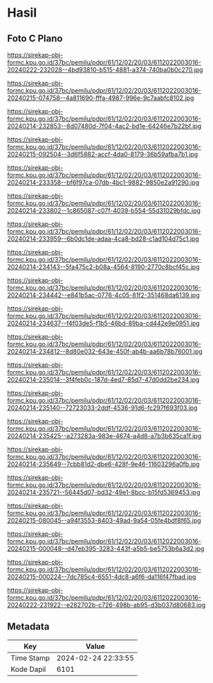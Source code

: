 # Hasil

## Foto C Plano

https://sirekap-obj-formc.kpu.go.id/37bc/pemilu/pdpr/61/12/02/20/03/6112022003016-20240222-232028--4bd93810-b515-4881-a374-740ba0b0c270.jpg

https://sirekap-obj-formc.kpu.go.id/37bc/pemilu/pdpr/61/12/02/20/03/6112022003016-20240215-074758--4a811690-fffa-4987-996e-9c7aabfc8102.jpg

https://sirekap-obj-formc.kpu.go.id/37bc/pemilu/pdpr/61/12/02/20/03/6112022003016-20240214-232853--8d07480d-7f04-4ac2-bd1e-64246e7b22bf.jpg

https://sirekap-obj-formc.kpu.go.id/37bc/pemilu/pdpr/61/12/02/20/03/6112022003016-20240215-092504--3d6f5882-accf-4da0-8179-36b59afba7b1.jpg

https://sirekap-obj-formc.kpu.go.id/37bc/pemilu/pdpr/61/12/02/20/03/6112022003016-20240214-233358--bf6f97ca-07db-4bc1-9882-9850e2a91290.jpg

https://sirekap-obj-formc.kpu.go.id/37bc/pemilu/pdpr/61/12/02/20/03/6112022003016-20240214-233802--1c865087-c07f-4039-b554-55d31029bfdc.jpg

https://sirekap-obj-formc.kpu.go.id/37bc/pemilu/pdpr/61/12/02/20/03/6112022003016-20240214-233959--6b0dc1de-adaa-4ca8-bd28-c1ad104d75c1.jpg

https://sirekap-obj-formc.kpu.go.id/37bc/pemilu/pdpr/61/12/02/20/03/6112022003016-20240214-234143--5fa475c2-b08a-4564-8190-2770c8bcf45c.jpg

https://sirekap-obj-formc.kpu.go.id/37bc/pemilu/pdpr/61/12/02/20/03/6112022003016-20240214-234442--e841b5ac-0776-4c05-81f2-351468da6139.jpg

https://sirekap-obj-formc.kpu.go.id/37bc/pemilu/pdpr/61/12/02/20/03/6112022003016-20240214-234637--f4f03de5-f1b5-46bd-89ba-cd442e9e0951.jpg

https://sirekap-obj-formc.kpu.go.id/37bc/pemilu/pdpr/61/12/02/20/03/6112022003016-20240214-234812--8d80e032-643e-450f-ab4b-aa6b78b76001.jpg

https://sirekap-obj-formc.kpu.go.id/37bc/pemilu/pdpr/61/12/02/20/03/6112022003016-20240214-235014--3f4feb0c-187d-4ed7-85d7-47d0dd2be234.jpg

https://sirekap-obj-formc.kpu.go.id/37bc/pemilu/pdpr/61/12/02/20/03/6112022003016-20240214-235140--72723033-2ddf-4536-91d6-fc297f693f03.jpg

https://sirekap-obj-formc.kpu.go.id/37bc/pemilu/pdpr/61/12/02/20/03/6112022003016-20240214-235425--a273283a-983e-4674-a4d8-a7b3b635ca1f.jpg

https://sirekap-obj-formc.kpu.go.id/37bc/pemilu/pdpr/61/12/02/20/03/6112022003016-20240214-235649--7cbb81d2-dbe6-428f-9e46-11603296a0fb.jpg

https://sirekap-obj-formc.kpu.go.id/37bc/pemilu/pdpr/61/12/02/20/03/6112022003016-20240214-235721--56445d07-bd32-49e1-8bcc-b15fd5369453.jpg

https://sirekap-obj-formc.kpu.go.id/37bc/pemilu/pdpr/61/12/02/20/03/6112022003016-20240215-080045--a94f3553-8403-49ad-9a54-05fe4bdf8f65.jpg

https://sirekap-obj-formc.kpu.go.id/37bc/pemilu/pdpr/61/12/02/20/03/6112022003016-20240215-000048--d47eb395-3283-443f-a5b5-be5753b6a3d2.jpg

https://sirekap-obj-formc.kpu.go.id/37bc/pemilu/pdpr/61/12/02/20/03/6112022003016-20240215-000224--7dc785c4-6551-4dc8-a6f6-da116f47fbad.jpg

https://sirekap-obj-formc.kpu.go.id/37bc/pemilu/pdpr/61/12/02/20/03/6112022003016-20240222-231922--e282702b-c726-498b-ab95-d3b037d80683.jpg


## Metadata

| Key        | Value               |
| ---------- | ------------------- |
| Time Stamp | 2024-02-24 22:33:55 |
| Kode Dapil | 6101                |



